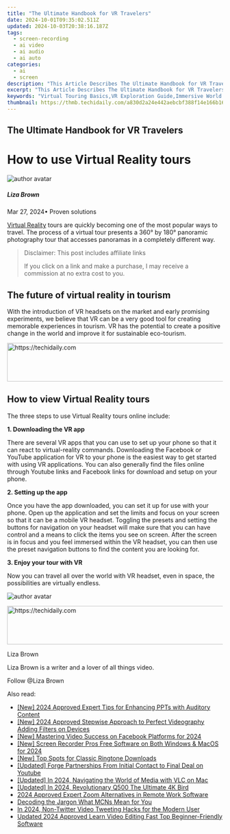 ```yaml
---
title: "The Ultimate Handbook for VR Travelers"
date: 2024-10-01T09:35:02.511Z
updated: 2024-10-03T20:38:16.187Z
tags: 
  - screen-recording
  - ai video
  - ai audio
  - ai auto
categories: 
  - ai
  - screen
description: "This Article Describes The Ultimate Handbook for VR Travelers"
excerpt: "This Article Describes The Ultimate Handbook for VR Travelers"
keywords: "Virtual Touring Basics,VR Exploration Guide,Immersive World Navigation,Travel VR Tips,Handbook for Digital Journeys,Virtual Reality Wanderlust,Ultimate VR Adventure Book"
thumbnail: https://thmb.techidaily.com/a830d2a24e442aebcbf388f14e166b1639967eaf0747a09da8301ee779ce2acf.jpg
---
```


## The Ultimate Handbook for VR Travelers

# How to use Virtual Reality tours

![author avatar](https://lh5.googleusercontent.com/-AIMmjowaFs4/AAAAAAAAAAI/AAAAAAAAABc/Y5UmwDaI7HU/s250-c-k/photo.jpg)

##### Liza Brown

 Mar 27, 2024• Proven solutions

[Virtual Reality](https://tools.techidaily.com/wondershare/filmora/download/) tours are quickly becoming one of the most popular ways to travel. The process of a virtual tour presents a 360° by 180° panoramic photography tour that accesses panoramas in a completely different way.

>  Disclaimer: This post includes affiliate links
>
>  If you click on a link and make a purchase, I may receive a commission at no extra cost to you.
>

## The future of virtual reality in tourism

 With the introduction of VR headsets on the market and early promising experiments, we believe that VR can be a very good tool for creating memorable experiences in tourism. VR has the potential to create a positive change in the world and improve it for sustainable eco-tourism.

<!-- affiliate ads begin -->
<a href="https://aligracehair.sjv.io/c/5597632/1902324/19272" target="_top" id="1902324">
  <img src="//a.impactradius-go.com/display-ad/19272-1902324" border="0" alt="https://techidaily.com" width="728" height="90"/>
</a>
<img height="0" width="0" src="https://aligracehair.sjv.io/i/5597632/1902324/19272" style="position:absolute;visibility:hidden;" border="0" />
<!-- affiliate ads end -->

## How to view Virtual Reality tours

 The three steps to use Virtual Reality tours online include:

**1\. Downloading the VR app**

 There are several VR apps that you can use to set up your phone so that it can react to virtual-reality commands. Downloading the Facebook or YouTube application for VR to your phone is the easiest way to get started with using VR applications. You can also generally find the files online through Youtube links and Facebook links for download and setup on your phone.

**2\. Setting up the app**

 Once you have the app downloaded, you can set it up for use with your phone. Open up the application and set the limits and focus on your screen so that it can be a mobile VR headset. Toggling the presets and setting the buttons for navigation on your headset will make sure that you can have control and a means to click the items you see on screen. After the screen is in focus and you feel immersed within the VR headset, you can then use the preset navigation buttons to find the content you are looking for.

**3\. Enjoy your tour with VR**

 Now you can travel all over the world with VR headset, even in space, the possibilities are virtually endless.

![author avatar](https://lh5.googleusercontent.com/-AIMmjowaFs4/AAAAAAAAAAI/AAAAAAAAABc/Y5UmwDaI7HU/s250-c-k/photo.jpg)

<!-- affiliate ads begin -->
<a href="https://appsumo.8odi.net/c/5597632/2082536/7443" target="_top" id="2082536">
  <img src="//a.impactradius-go.com/display-ad/7443-2082536" border="0" alt="https://techidaily.com" width="728" height="90"/>
</a>
<img height="0" width="0" src="https://appsumo.8odi.net/i/5597632/2082536/7443" style="position:absolute;visibility:hidden;" border="0" />
<!-- affiliate ads end -->

Liza Brown

Liza Brown is a writer and a lover of all things video.

Follow @Liza Brown


<ins class="adsbygoogle"
     style="display:block"
     data-ad-format="autorelaxed"
     data-ad-client="ca-pub-7571918770474297"
     data-ad-slot="1223367746"></ins>



<ins class="adsbygoogle"
     style="display:block"
     data-ad-client="ca-pub-7571918770474297"
     data-ad-slot="8358498916"
     data-ad-format="auto"
     data-full-width-responsive="true"></ins>


<span class="atpl-alsoreadstyle">Also read:</span>
<div><ul>
<li><a href="https://fox-helps.techidaily.com/new-2024-approved-expert-tips-for-enhancing-ppts-with-auditory-content/"><u>[New] 2024 Approved Expert Tips for Enhancing PPTs with Auditory Content</u></a></li>
<li><a href="https://fox-helps.techidaily.com/new-2024-approved-stepwise-approach-to-perfect-videography-adding-filters-on-devices/"><u>[New] 2024 Approved Stepwise Approach to Perfect Videography Adding Filters on Devices</u></a></li>
<li><a href="https://facebook-video-recording.techidaily.com/new-mastering-video-success-on-facebook-platforms-for-2024/"><u>[New] Mastering Video Success on Facebook Platforms for 2024</u></a></li>
<li><a href="https://video-screen-grab.techidaily.com/new-screen-recorder-pros-free-software-on-both-windows-and-macos-for-2024/"><u>[New] Screen Recorder Pros Free Software on Both Windows & MacOS for 2024</u></a></li>
<li><a href="https://fox-helps.techidaily.com/new-top-spots-for-classic-ringtone-downloads/"><u>[New] Top Spots for Classic Ringtone Downloads</u></a></li>
<li><a href="https://fox-info.techidaily.com/updated-forge-partnerships-from-initial-contact-to-final-deal-on-youtube/"><u>[Updated] Forge Partnerships From Initial Contact to Final Deal on Youtube</u></a></li>
<li><a href="https://fox-helps.techidaily.com/updated-in-2024-navigating-the-world-of-media-with-vlc-on-mac/"><u>[Updated] In 2024, Navigating the World of Media with VLC on Mac</u></a></li>
<li><a href="https://fox-helps.techidaily.com/updated-in-2024-revolutionary-q500-the-ultimate-4k-bird/"><u>[Updated] In 2024, Revolutionary Q500 The Ultimate 4K Bird</u></a></li>
<li><a href="https://desktop-recording.techidaily.com/2024-approved-expert-zoom-alternatives-in-remote-work-software/"><u>2024 Approved Expert Zoom Alternatives in Remote Work Software</u></a></li>
<li><a href="https://youtube-clips.techidaily.com/decoding-the-jargon-what-mcns-mean-for-you/"><u>Decoding the Jargon What MCNs Mean for You</u></a></li>
<li><a href="https://twitter-videos.techidaily.com/in-2024-non-twitter-video-tweeting-hacks-for-the-modern-user/"><u>In 2024, Non-Twitter Video Tweeting Hacks for the Modern User</u></a></li>
<li><a href="https://smart-video-editing.techidaily.com/updated-2024-approved-learn-video-editing-fast-top-beginner-friendly-software/"><u>Updated 2024 Approved Learn Video Editing Fast Top Beginner-Friendly Software</u></a></li>
</ul></div>


